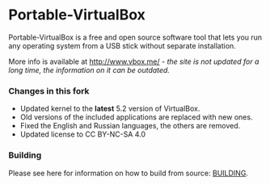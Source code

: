 Portable-VirtualBox
===================

Portable-VirtualBox is a free and open source software tool that lets you run any operating system from a USB stick without separate installation.

More info is available at http://www.vbox.me/ - *the site is not updated for a long time, the information on it can be outdated.*

### Changes in this fork ###

- Updated kernel to the **latest** 5.2 version of VirtualBox.
- Old versions of the included applications are replaced with new ones.
- Fixed the English and Russian languages, the others are removed.
- Updated license to CC BY-NC-SA 4.0

### Building ###

Please see here for information on how to build from source: [BUILDING](BUILDING.md).
